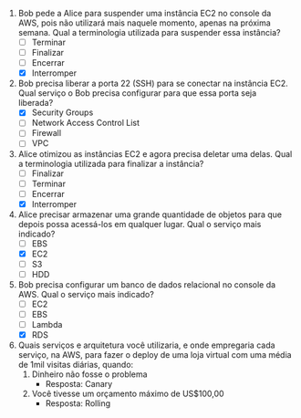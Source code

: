 1. Bob pede a Alice para suspender uma instância EC2 no console da AWS, pois não utilizará mais naquele momento, apenas na próxima semana. Qual a terminologia utilizada para suspender essa instância?
   * [ ] Terminar
   * [ ] Finalizar
   * [ ] Encerrar
   * [x] Interromper

2. Bob precisa liberar a porta 22 (SSH) para se conectar na instância EC2. Qual serviço o Bob precisa configurar para que essa porta seja liberada?
   * [x] Security Groups
   * [ ] Network Access Control List
   * [ ] Firewall
   * [ ] VPC

3. Alice otimizou as instâncias EC2 e agora precisa deletar uma delas. Qual a terminologia utilizada para finalizar a instância?
   * [ ] Finalizar
   * [ ] Terminar
   * [ ] Encerrar
   * [x] Interromper

4. Alice precisar armazenar uma grande quantidade de objetos para que depois possa acessá-los em qualquer lugar. Qual o serviço mais indicado?
   * [ ] EBS
   * [x] EC2
   * [ ] S3
   * [ ] HDD

5. Bob precisa configurar um banco de dados relacional no console da AWS. Qual o serviço mais indicado?
   * [ ] EC2
   * [ ] EBS
   * [ ] Lambda
   * [x] RDS

5. Quais serviços e arquitetura você utilizaria, e onde empregaria cada serviço, na AWS, para fazer o deploy de uma loja virtual com uma média de 1mil visitas diárias, quando:
   1. Dinheiro não fosse o problema
      * Resposta: Canary
   2. Você tivesse um orçamento máximo de US$100,00
      * Resposta: Rolling
      